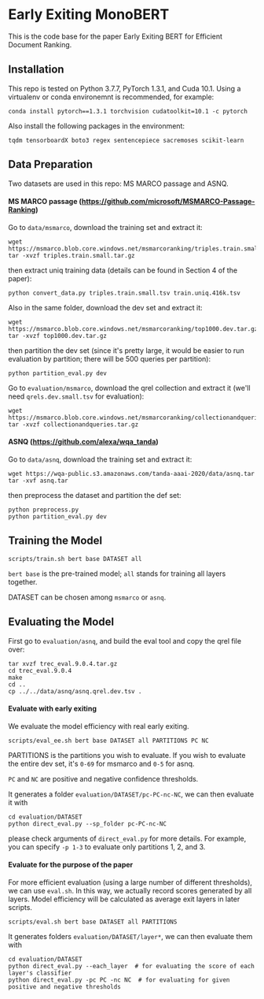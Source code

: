 # Early Exiting MonoBERT

This is the code base for the paper Early Exiting BERT for Efficient Document Ranking.

## Installation

This repo is tested on Python 3.7.7, PyTorch 1.3.1, and Cuda 10.1. Using a virtualenv or conda environemnt is recommended, for example:

```
conda install pytorch==1.3.1 torchvision cudatoolkit=10.1 -c pytorch
```

Also install the following packages in the environment:

```
tqdm tensorboardX boto3 regex sentencepiece sacremoses scikit-learn
```

##  Data Preparation

Two datasets are used in this repo: MS MARCO passage and ASNQ.

#### MS MARCO passage (https://github.com/microsoft/MSMARCO-Passage-Ranking)

Go to `data/msmarco`, download the training set and extract it:

```
wget https://msmarco.blob.core.windows.net/msmarcoranking/triples.train.small.tar.gz
tar -xvzf triples.train.small.tar.gz
```

then extract uniq training data (details can be found in Section 4 of the paper):

```
python convert_data.py triples.train.small.tsv train.uniq.416k.tsv
```

Also in the same folder, download the dev set and extract it:

```
wget https://msmarco.blob.core.windows.net/msmarcoranking/top1000.dev.tar.gz
tar -xvzf top1000.dev.tar.gz
```

then partition the dev set (since it's pretty large, it would be easier to run evaluation by partition; there will be 500 queries per partition):

```
python partition_eval.py dev
```

Go to `evaluation/msmarco`, download the qrel collection and extract it (we'll need `qrels.dev.small.tsv` for evaluation):

```
wget https://msmarco.blob.core.windows.net/msmarcoranking/collectionandqueries.tar.gz
tar -xvzf collectionandqueries.tar.gz
```

#### ASNQ (https://github.com/alexa/wqa_tanda)

Go to `data/asnq`, download the training set and extract it:

```
wget https://wqa-public.s3.amazonaws.com/tanda-aaai-2020/data/asnq.tar
tar -xvf asnq.tar
```

then preprocess the dataset and partition the def set:

```
python preprocess.py
python partition_eval.py dev
```

## Training the Model

```
scripts/train.sh bert base DATASET all
```

`bert base` is the pre-trained model; `all` stands for training all layers together.

DATASET can be chosen among `msmarco` or `asnq`.

## Evaluating the Model

First go to `evaluation/asnq`, and build the eval tool and copy the qrel file over:

```
tar xvzf trec_eval.9.0.4.tar.gz
cd trec_eval.9.0.4
make
cd ..
cp ../../data/asnq/asnq.qrel.dev.tsv .
```

#### Evaluate with early exiting

We evaluate the model efficiency with real early exiting.

```
scripts/eval_ee.sh bert base DATASET all PARTITIONS PC NC
```

PARTITIONS is the partitions you wish to evaluate. If you wish to evaluate the entire dev set, it's `0-69` for msmarco and `0-5` for asnq.

`PC` and `NC` are positive and negative confidence thresholds.

It generates a folder `evaluation/DATASET/pc-PC-nc-NC`, we can then evaluate it with

```
cd evaluation/DATASET
python direct_eval.py --sp_folder pc-PC-nc-NC
```

please check arguments of `direct_eval.py` for more details. For example, you can specify `-p 1-3` to evaluate only partitions 1, 2, and 3.

#### Evaluate for the purpose of the paper

For more efficient evaluation (using a large number of different thresholds), we can use `eval.sh`. In this way, we actually record scores generated by all layers. Model efficiency will be calculated as average exit layers in later scripts.

```
scripts/eval.sh bert base DATASET all PARTITIONS
```

It generates folders `evaluation/DATASET/layer*`, we can then evaluate them with

```
cd evaluation/DATASET
python direct_eval.py --each_layer  # for evaluating the score of each layer's classifier
python direct_eval.py -pc PC -nc NC  # for evaluating for given positive and negative thresholds
```

